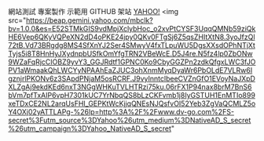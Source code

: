 網站測試 專案製作
示範用 GITHUB 架站
<a href="https://tw.yahoo.com/">YAHOO!</a>
<img src="https://beap.gemini.yahoo.com/mbclk?bv=1.0.0&es=E52STMkGIS9vdMpjXclybHoc_o2xvPtCYSF3UqqQMNb59ziQkHE6Vep6QKyVQPeXN2dD4oPKE24jpy0QKv0FTgSj6Z5qsZHItXtN8.3yoJfzQl72tB.Vd73BRgdg8MS4SfXnYJ2Ser4SMwyV4fxTLpuWU5DgsXXsdOPhNTjXtTyjs5i8T8HnHyJXydnpbUSfkOmYfgTRN2VBeWcE.D5J4re.N5fz4lp0ZbONw9WZaFqRjcCIOBZ9yvY3_GGJRdtf1GPNC0Ko9CbyGGZPn2zdkQfgxLWC3fJOPV1aWmaakQhLWCYyNPAAhEaZJUC3ohXnmMyqDyaWr6PbOLdE7VLRw6IgznjrlPKONv6z3SApdPNjaM5osRCRF.J9vyInntclbeeCVZnGfO1EVoyNaJXpDXLZgAj9ekdKEd6nxT3NGgWHKuTVLHTRzi75ku.06rFX1P94nax8brM7BnS6bVm7pfTxAIP6vpH7301kUC7YrNbqQS8bLzCKFvmb1j8IyGSTUH1EnMTIo899xeTDxCE2NL2arqUsFHI_GEPKtWcKjjqQNEsNJQsfvOI52Yeb3ZgVaQCMLZ5oY4OXj02yATTLAPg-%26lp=http%3A%2F%2Fwww.dv-go.com%2FS-secret%3Futm_source%3DYahoo%26utm_medium%3DNativeAD_S_secret%26utm_campaign%3DYahoo_NativeAD_S_secret"
